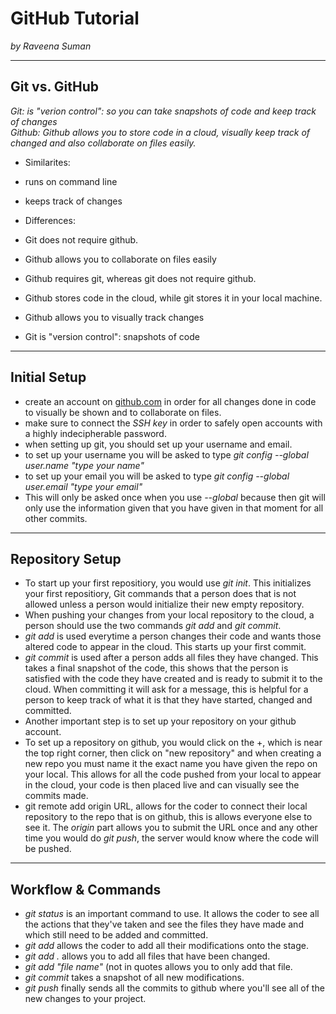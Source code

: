 # GitHub Tutorial

_by Raveena Suman_

---
## Git vs. GitHub
 _Git: is "verion control": so you can take snapshots of code and keep track of changes_  
 _Github: Github allows you to store code in a cloud, visually keep track of changed and also collaborate on files easily._ 
 


* Similarites:

 * runs on command line
 * keeps track of changes

* Differences:
 
 * Git does not require github.
 *  Github allows you to collaborate on files easily
 *  Github requires git, whereas git does not require github.
 *  Github stores code in the cloud, while git stores it in your local machine.
 *  Github allows you to visually track changes
 *  Git is "version control": snapshots of code


---
## Initial Setup
 * create an account on [github.com](github.com) in order for all changes done in code to visually be shown and to collaborate on files.
 * make sure to connect the *SSH key* in order to safely open accounts with a highly indecipherable password.
 * when setting up git, you should set up your username and email.
  * to set up your username you will be asked to type _git config --global user.name "type your name"_
  * to set up your email you will be asked to type _git config --global user.email "type your email"_
 * This will only be asked once when you use _--global_ because then git will only use the information given that you have given in that moment for all other commits.


---
## Repository Setup
 * To start up your first repositiory, you would use _git init_. This initializes your first repositiory, Git commands that a person does that is not allowed unless a person would initialize their new empty repository.
 * When pushing your changes from your local repository to the cloud, a person should use the two commands *git add* and *git commit*.
  * *git add* is used everytime a person changes their code and wants those altered code to appear in the cloud. This starts up your first commit.
  * *git commit* is used after a person adds all files they have changed. This takes a final snapshot of the code, this shows that the person is satisfied with the code they have created and is ready to submit it to the cloud. When committing it will ask for a message, this is helpful for a person to keep track of what it is that they have started, changed and committed.
 * Another important step is to set up your repository on your github account.
  * To set up a repository on github, you would click on the +, which is near the top right corner, then click on "new repository" and when creating a new repo you must name it the exact name you have given the repo on your local. This allows for all the code pushed from your local to appear in the cloud, your code is then placed live and can visually see the commits made.
 * git remote add origin URL, allows for the coder to connect their local repository to the repo that is on github, this is allows everyone else to see it. The *origin* part allows you to submit the URL once and any other time you would do *git push*, the server would know where the code will be pushed.



---
## Workflow & Commands
 * *git status* is an important command to use. It allows the coder to see all the actions that they've taken and see the files they have made and which still need to be added and committed.
 * *git add* allows the coder to add all their modifications onto the stage.
  * *git add .* allows you to add all files that have been changed.
  * *git add "file name"* (not in quotes allows you to only add that file.
 * *git commit* takes a snapshot of all new modifications.
 * *git push* finally sends all the commits to github where you'll see all of the new changes to your project.
